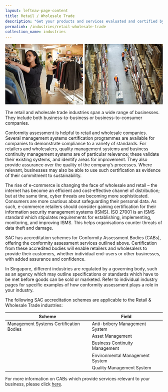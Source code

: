 ```yaml
---
layout: leftnav-page-content
title: Retail / Wholesale Trade
description: "Get your products and services evaluated and certified by a Singapore Accreditation Council (SAC)-accredited Conformity Assessment Body (CAB)."
permalink: /industries/retail-wholesale-trade
collection_name: industries
---
```


![Retail / Wholesale Trade](/images/industries/retail-and-wholesale-trade.jpg)

The retail and wholesale trade industries span a wide range of businesses. They include both business-to-business or business-to-consumer companies. 

Conformity assessment is helpful to retail and wholesale companies. Several management systems certification programmes are available for companies to demonstrate compliance to a variety of standards. For retailers and wholesalers, quality management systems and business continuity management systems are of particular relevance; these validate their existing systems, and identify areas for improvement. They also provide assurance over the quality of the company’s processes. Where relevant, businesses may also be able to use such certification as evidence of their commitment to sustainability.

The rise of e-commerce is changing the face of wholesale and retail – the internet has become an efficient and cost-effective channel of distribution; but at the same time, cyber threats are becoming more sophisticated. Consumers are more cautious about safeguarding their personal data. As such, e-commerce retailers should consider gaining certification for their information security management systems (ISMS). ISO 27001 is an ISMS standard which stipulates requirements for establishing, implementing, monitoring, and improving ISMS. This helps organisations counter threats of data theft and damage.

SAC has accreditation schemes for Conformity Assessment Bodies (CABs), offering the conformity assessment services outlined above. Certification from these accredited bodies will enable retailers and wholesalers to provide their customers, whether individual end-users or other businesses, with added assurance and confidence.

In Singapore, different industries are regulated by a governing body, such as an agency which may outline specifications or standards which have to be met before goods can be sold or marketed. Refer to individual industry pages for specific examples of how conformity assessment plays a role in your industry.

The following SAC accreditation schemes are applicable to the Retail & Wholesale Trade industries:

| Scheme                                  | Field                           |
|-----------------------------------------|---------------------------------|
| Management Systems Certification Bodies | Anti-bribery Management System  |
|                                         | Asset Management                |
|                                         | Business Continuity Management  |
|                                         | Environmental Management System |
|                                         | Quality Management System       |

For more information on CABs which provide services relevant to your business, please click [here](/services/accreditation-services).
